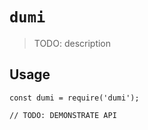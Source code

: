 # `dumi`

> TODO: description

## Usage

```
const dumi = require('dumi');

// TODO: DEMONSTRATE API
```
